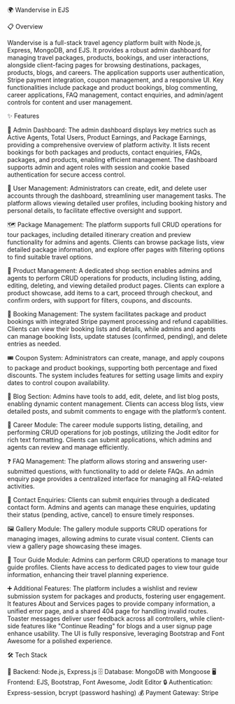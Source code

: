 🌍 Wandervise in EJS


📋 Overview

Wandervise is a full-stack travel agency platform built with Node.js, Express, MongoDB, and EJS. It provides a robust admin dashboard for managing travel packages, products, bookings, and user interactions, alongside client-facing pages for browsing destinations, packages, products, blogs, and careers. The application supports user authentication, Stripe payment integration, coupon management, and a responsive UI. Key functionalities include package and product bookings, blog commenting, career applications, FAQ management, contact enquiries, and admin/agent controls for content and user management.



✨  Features

🏢 Admin Dashboard: The admin dashboard displays key metrics such as Active Agents, Total Users, Product Earnings, and Package Earnings, providing a comprehensive overview of platform activity. It lists recent bookings for both packages and products, contact enquiries, FAQs, packages, and products, enabling efficient management. The dashboard supports admin and agent roles with session and cookie based authentication for secure access control.

👤 User Management: Administrators can create, edit, and delete user accounts through the dashboard, streamlining user management tasks. The platform allows viewing detailed user profiles, including booking history and personal details, to facilitate effective oversight and support.

🗺️ Package Management: The platform supports full CRUD operations for tour packages, including detailed itinerary creation and preview functionality for admins and agents. Clients can browse package lists, view detailed package information, and explore offer pages with filtering options to find suitable travel options.

🛒 Product Management: A dedicated shop section enables admins and agents to perform CRUD operations for products, including listing, adding, editing, deleting, and viewing detailed product pages. Clients can explore a product showcase, add items to a cart, proceed through checkout, and confirm orders, with support for filters, coupons, and discounts.

📅 Booking Management: The system facilitates package and product bookings with integrated Stripe payment processing and refund capabilities. Clients can view their booking lists and details, while admins and agents can manage booking lists, update statuses (confirmed, pending), and delete entries as needed.

🎟️ Coupon System: Administrators can create, manage, and apply coupons to package and product bookings, supporting both percentage and fixed discounts. The system includes features for setting usage limits and expiry dates to control coupon availability.

📝 Blog Section: Admins have tools to add, edit, delete, and list blog posts, enabling dynamic content management. Clients can access blog lists, view detailed posts, and submit comments to engage with the platform’s content.

💼 Career Module: The career module supports listing, detailing, and performing CRUD operations for job postings, utilizing the Jodit editor for rich text formatting. Clients can submit applications, which admins and agents can review and manage efficiently.

❓ FAQ Management: The platform allows storing and answering user-submitted questions, with functionality to add or delete FAQs. An admin enquiry page provides a centralized interface for managing all FAQ-related activities.

📧 Contact Enquiries: Clients can submit enquiries through a dedicated contact form. Admins and agents can manage these enquiries, updating their status (pending, active, cancel) to ensure timely responses.

🖼️ Gallery Module: The gallery module supports CRUD operations for managing images, allowing admins to curate visual content. Clients can view a gallery page showcasing these images.

🧭 Tour Guide Module: Admins can perform CRUD operations to manage tour guide profiles. Clients have access to dedicated pages to view tour guide information, enhancing their travel planning experience.

➕ Additional Features: The platform includes a wishlist and review submission system for packages and products, fostering user engagement. It features About and Services pages to provide company information, a unified error page, and a shared 404 page for handling invalid routes. Toaster messages deliver user feedback across all controllers, while client-side features like "Continue Reading" for blogs and a user signup page enhance usability. The UI is fully responsive, leveraging Bootstrap and Font Awesome for a polished experience.



🛠️ Tech Stack

🔧 Backend: Node.js, Express.js
🗄️ Database: MongoDB with Mongoose
🖥️ Frontend: EJS, Bootstrap, Font Awesome, Jodit Editor
🔒 Authentication: Express-session, bcrypt (password hashing)
💰 Payment Gateway: Stripe
